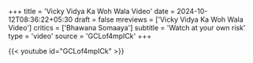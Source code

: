 +++
title = 'Vicky Vidya Ka Woh Wala Video'
date = 2024-10-12T08:36:22+05:30
draft = false
mreviews = ['Vicky Vidya Ka Woh Wala Video']
critics = ['Bhawana Somaaya']
subtitle = 'Watch at your own risk'
type = 'video'
source = 'GCLof4mpICk'
+++

{{< youtube id="GCLof4mpICk" >}}
